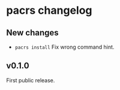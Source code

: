 # pacrs changelog

## New changes

- `pacrs install` Fix wrong command hint.

## v0.1.0

First public release.

